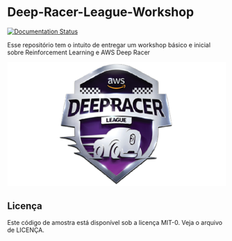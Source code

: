 # Deep-Racer-League-Workshop

[![Documentation Status](https://deep-racer-league-workshop.readthedocs.io/en/latest/?badge=latest)](https://deep-racer-league-workshop.readthedocs.io/en/latest/?badge=latest)

Esse repositório tem o intuito de entregar um workshop básico e inicial sobre Reinforcement Learning e AWS Deep Racer

<p align="center"> 
<img src="images/deep_racer_league.png">
</p>

## Licença

Este código de amostra está disponível sob a licença MIT-0. Veja o arquivo de LICENÇA.